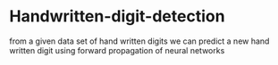 # Handwritten-digit-detection
from a given data set of hand written digits we can predict a new hand written digit using forward propagation of neural networks
